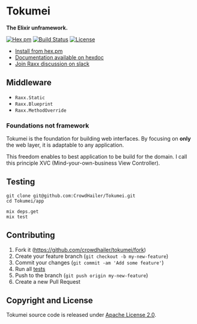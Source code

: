 # Tokumei

**The Elixir unframework.**

[![Hex pm](http://img.shields.io/hexpm/v/Tokumei.svg?style=flat)](https://hex.pm/packages/Tokumei)
[![Build Status](https://secure.travis-ci.org/CrowdHailer/Tokumei.svg?branch=master
"Build Status")](https://travis-ci.org/CrowdHailer/Tokumei)
[![License](https://img.shields.io/badge/License-Apache%202.0-blue.svg)](LICENSE)

- [Install from hex.pm](https://hex.pm/packages/tokumei)
- [Documentation available on hexdoc](https://hexdocs.pm/tokumei)
- [Join Raxx discussion on slack](https://elixir-lang.slack.com/messages/C56H3TBH8/)

## Middleware

- `Raxx.Static`
- `Raxx.Blueprint`
- `Raxx.MethodOverride`

### Foundations not framework

Tokumei is the foundation for building web interfaces.
By focusing on **only** the web layer, it is adaptable to any application.

This freedom enables to best application to be build for the domain.
I call this principle XVC (Mind-your-own-business View Controller).

## Testing

```
git clone git@github.com:CrowdHailer/Tokumei.git
cd Tokumei/app

mix deps.get
mix test
```

## Contributing

1. Fork it (https://github.com/crowdhailer/tokumei/fork)
2. Create your feature branch (`git checkout -b my-new-feature`)
3. Commit your changes (`git commit -am 'Add some feature'`)
4. Run all [tests](#testing)
5. Push to the branch (`git push origin my-new-feature`)
6. Create a new Pull Request

## Copyright and License

Tokumei source code is released under [Apache License 2.0](License).
